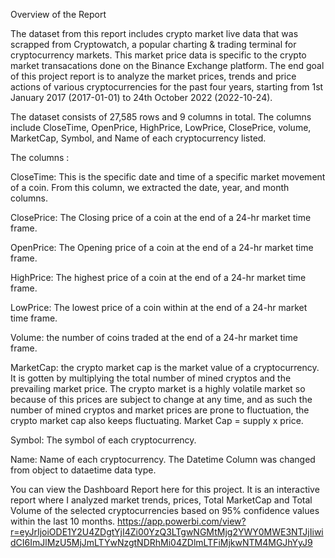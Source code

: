 Overview of the Report 

The dataset from this report includes crypto market live data that was scrapped from Cryptowatch, a popular charting & trading terminal for cryptocurrency markets. This market price data is specific to the crypto market transacations done on the Binance Exchange platform. The end goal of this project report is to analyze the market prices, trends and price actions of various cryptocurrencies for the past four years, starting from 1st January 2017 (2017-01-01) to 24th October 2022 (2022-10-24).

The dataset consists of 27,585 rows and 9 columns in total. The columns include CloseTime, OpenPrice, HighPrice, LowPrice, ClosePrice, volume, MarketCap, Symbol, and Name of each cryptocurrency listed. 

The columns : 

CloseTime: This is the specific date and time of a specific market movement of a coin. From this column, we extracted the date, year, and month columns. 

ClosePrice: The Closing price of a coin at the end of a 24-hr market time frame. 

OpenPrice: The Opening price of a coin at the end of a 24-hr market time frame. 

HighPrice: The highest price of a coin at the end of a 24-hr market time frame. 

LowPrice: The lowest price of a coin within at the end of a 24-hr market time frame. 

Volume: the number of coins traded at the end of a 24-hr market time frame. 

MarketCap: the crypto market cap is the market value of a cryptocurrency. It is gotten by multiplying the total number of mined cryptos and the prevailing market price. The crypto market is a highly volatile market so because of this prices are subject to change at any time, and as such the number of mined cryptos and market prices are prone to fluctuation, the crypto market cap also keeps fluctuating. Market Cap = supply x price.

Symbol: The symbol of each cryptocurrency. 

Name: Name of each cryptocurrency. The Datetime Column was changed from object to dataetime data type.

You can view the Dashboard Report here for this project. It is an interactive report where I analyzed market trends, prices, Total MarketCap and Total Volume of the selected cryptocurrencies based on 95% confidence values within the last 10 months. 
https://app.powerbi.com/view?r=eyJrIjoiODE1Y2U4ZDgtYjI4Zi00YzQ3LTgwNGMtMjg2YWY0MWE3NTJjIiwidCI6ImJlMzU5MjJmLTYwNzgtNDRhMi04ZDlmLTFiMjkwNTM4MGJhYyJ9
